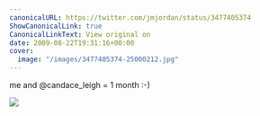 ```yaml
---
canonicalURL: https://twitter.com/jmjordan/status/3477405374
ShowCanonicalLink: true
CanonicalLinkText: View original on
date: 2009-08-22T19:31:16+00:00
cover:
  image: "/images/3477405374-25000212.jpg"
---
```

me and @candace_leigh = 1 month :-)  

![](/images/3477405374-25000212.jpg)
